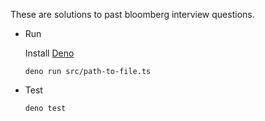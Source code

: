 These are solutions to past bloomberg interview questions.

- Run

  Install [Deno](https://deno.land/#installation)

  `deno run src/path-to-file.ts`

- Test

  `deno test`

